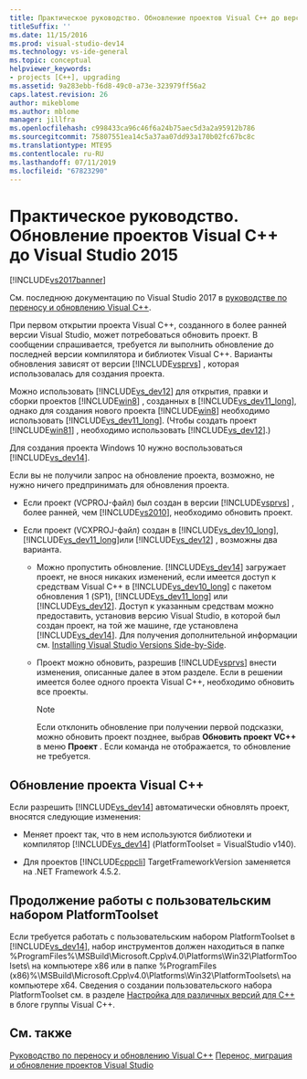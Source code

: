 ```yaml
---
title: Практическое руководство. Обновление проектов Visual C++ до версии Visual Studio 2015 | Документация Майкрософт
titleSuffix: ''
ms.date: 11/15/2016
ms.prod: visual-studio-dev14
ms.technology: vs-ide-general
ms.topic: conceptual
helpviewer_keywords:
- projects [C++], upgrading
ms.assetid: 9a283ebb-f6d8-49c0-a73e-323979ff56a2
caps.latest.revision: 26
author: mikeblome
ms.author: mblome
manager: jillfra
ms.openlocfilehash: c998433ca96c46f6a24b75aec5d3a2a95912b786
ms.sourcegitcommit: 75807551ea14c5a37aa07dd93a170b02fc67bc8c
ms.translationtype: MTE95
ms.contentlocale: ru-RU
ms.lasthandoff: 07/11/2019
ms.locfileid: "67823290"
---
```

# <a name="how-to-upgrade-visual-c-projects-to-visual-studio-2015"></a>Практическое руководство. Обновление проектов Visual C++ до Visual Studio 2015
[!INCLUDE[vs2017banner](../includes/vs2017banner.md)]

См. последнюю документацию по Visual Studio 2017 в [руководстве по переносу и обновлению Visual C++](https://docs.microsoft.com/cpp/porting/visual-cpp-porting-and-upgrading-guide).

При первом открытии проекта Visual C++, созданного в более ранней версии Visual Studio, может потребоваться обновить проект. В сообщении спрашивается, требуется ли выполнить обновление до последней версии компилятора и библиотек Visual C++. Варианты обновления зависят от версии [!INCLUDE[vsprvs](../includes/vsprvs-md.md)] , которая использовалась для создания проекта.

 Можно использовать [!INCLUDE[vs_dev12](../includes/vs-dev12-md.md)] для открытия, правки и сборки проектов [!INCLUDE[win8](../includes/win8-md.md)] , созданных в [!INCLUDE[vs_dev11_long](../includes/vs-dev11-long-md.md)], однако для создания нового проекта [!INCLUDE[win8](../includes/win8-md.md)] необходимо использовать [!INCLUDE[vs_dev11_long](../includes/vs-dev11-long-md.md)]. (Чтобы создать проект [!INCLUDE[win81](../includes/win81-md.md)] , необходимо использовать [!INCLUDE[vs_dev12](../includes/vs-dev12-md.md)].)

 Для создания проекта Windows 10 нужно воспользоваться [!INCLUDE[vs_dev14](../includes/vs-dev14-md.md)].

 Если вы не получили запрос на обновление проекта, возможно, не нужно ничего предпринимать для обновления проекта.

- Если проект (VCPROJ-файл) был создан в версии [!INCLUDE[vsprvs](../includes/vsprvs-md.md)] , более ранней, чем [!INCLUDE[vs2010](../includes/vs2010-md.md)], необходимо обновить проект.

- Если проект (VCXPROJ-файл) создан в [!INCLUDE[vs_dev10_long](../includes/vs-dev10-long-md.md)],  [!INCLUDE[vs_dev11_long](../includes/vs-dev11-long-md.md)]или [!INCLUDE[vs_dev12](../includes/vs-dev12-md.md)] , возможны два варианта.

  - Можно пропустить обновление. [!INCLUDE[vs_dev14](../includes/vs-dev14-md.md)] загружает проект, не внося никаких изменений, если имеется доступ к средствам Visual C++ в [!INCLUDE[vs_dev10_long](../includes/vs-dev10-long-md.md)] с пакетом обновления 1 (SP1), [!INCLUDE[vs_dev11_long](../includes/vs-dev11-long-md.md)] или [!INCLUDE[vs_dev12](../includes/vs-dev12-md.md)]. Доступ к указанным средствам можно предоставить, установив версию Visual Studio, в которой был создан проект, на той же машине, где установлена [!INCLUDE[vs_dev14](../includes/vs-dev14-md.md)]. Для получения дополнительной информации см. [Installing Visual Studio Versions Side-by-Side](../install/install-visual-studio-versions-side-by-side.md).

  - Проект можно обновить, разрешив [!INCLUDE[vsprvs](../includes/vsprvs-md.md)] внести изменения, описанные далее в этом разделе. Если в решении имеется более одного проекта Visual C++, необходимо обновить все проекты.

    > [!NOTE]
    > Если отклонить обновление при получении первой подсказки, можно обновить проект позднее, выбрав **Обновить проект VC++** в меню **Проект** . Если команда не отображается, то обновление не требуется.

## <a name="upgrading-a-visual-c-project"></a>Обновление проекта Visual C++
 Если разрешить [!INCLUDE[vs_dev14](../includes/vs-dev14-md.md)] автоматически обновлять проект, вносятся следующие изменения:

- Меняет проект так, что в нем используются библиотеки и компилятор [!INCLUDE[vs_dev14](../includes/vs-dev14-md.md)] (PlatformToolset = VisualStudio v140).

- Для проектов [!INCLUDE[cppcli](../includes/cppcli-md.md)] TargetFrameworkVersion заменяется на .NET Framework 4.5.2.

## <a name="continuing-to-work-with-a-custom-platformtoolset"></a>Продолжение работы с пользовательским набором PlatformToolset
 Если требуется работать с пользовательским набором PlatformToolset в [!INCLUDE[vs_dev14](../includes/vs-dev14-md.md)], набор инструментов должен находиться в папке %ProgramFiles%\MSBuild\Microsoft.Cpp\v4.0\Platforms\Win32\PlatformToolsets\ на компьютере x86 или в папке %ProgramFiles (x86)%\MSBuild\Microsoft.Cpp\v4.0\Platforms\Win32\PlatformToolsets\ на компьютере x64. Сведения о создании пользовательского набора PlatformToolset см. в разделе [Настройка для различных версий для C++](http://go.microsoft.com/fwlink/?LinkId=248587) в блоге группы Visual C++.

## <a name="see-also"></a>См. также
 [Руководство по переносу и обновлению Visual C++](https://msdn.microsoft.com/library/f5fbcc3d-aa72-41a6-ad9a-a706af2166fb) [Перенос, миграция и обновление проектов Visual Studio](../porting/porting-migrating-and-upgrading-visual-studio-projects.md)
